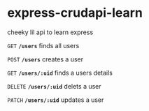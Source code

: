 # express-crudapi-learn

cheeky lil api to learn express


`GET` **`/users`** finds all users

`POST` **`/users`** creates a user

`GET` **`/users/:uid`** finds a users details

`DELETE` **`/users/:uid`** delets a user

`PATCH` **`/users/:uid`** updates a user

